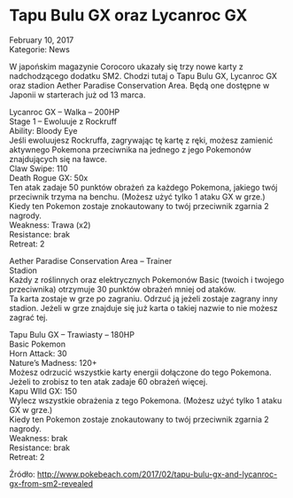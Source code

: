 # Tapu Bulu GX oraz Lycanroc GX

February 10, 2017  
Kategorie: News

W japońskim magazynie Corocoro ukazały się trzy nowe karty z nadchodzącego dodatku SM2. Chodzi tutaj o Tapu Bulu GX, Lycanroc GX oraz stadion Aether Paradise Conservation Area. Będą one dostępne w Japonii w starterach już od 13 marca.  

Lycanroc GX – Walka – 200HP  
Stage 1 – Ewoluuje z Rockruff  
Ability: Bloody Eye  
Jeśli ewoluujesz Rockruffa, zagrywając tę kartę z ręki, możesz zamienić aktywnego Pokemona przeciwnika na jednego z jego Pokemonów znajdujących się na ławce.  
Claw Swipe: 110   
Death Rogue GX: 50x   
Ten atak zadaje 50 punktów obrażeń za każdego Pokemona, jakiego twój przeciwnik trzyma na benchu. (Możesz użyć tylko 1 ataku GX w grze.)  
Kiedy ten Pokemon zostaje znokautowany to twój przeciwnik zgarnia 2 nagrody.  
Weakness: Trawa (x2)  
Resistance: brak  
Retreat: 2  

Aether Paradise Conservation Area – Trainer  
Stadion  
Każdy z roślinnych oraz elektrycznych Pokemonów Basic (twoich i twojego przeciwnika) otrzymuje 30 punktów obrażeń mniej od ataków.  
Ta karta zostaje w grze po zagraniu. Odrzuć ją jeżeli zostaje zagrany inny stadion. Jeżeli w grze znajduje się już karta o takiej nazwie to nie możesz zagrać tej.

Tapu Bulu GX – Trawiasty – 180HP  
Basic Pokemon  
Horn Attack: 30  
Nature’s Madness: 120+  
Możesz odrzucić wszystkie karty energii dołączone do tego Pokemona. Jeżeli to zrobisz to ten atak zadaje 60 obrażeń więcej.  
Kapu WIld GX: 150  
Wylecz wszystkie obrażenia z tego Pokemona. (Możesz użyć tylko 1 ataku GX w grze.)  
Kiedy ten Pokemon zostaje znokautowany to twój przeciwnik zgarnia 2 nagrody.  
Weakness: brak  
Resistance: brak  
Retreat: 2  

Źródło: http://www.pokebeach.com/2017/02/tapu-bulu-gx-and-lycanroc-gx-from-sm2-revealed
